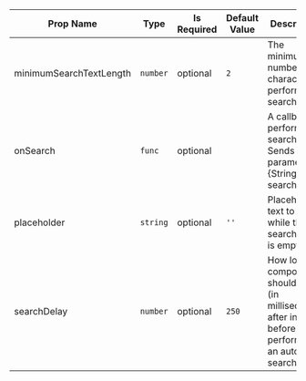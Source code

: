 | Prop Name | Type | Is Required | Default Value | Description |
|-|-|-|-|-|
| minimumSearchTextLength| `number`| optional| `2`| The minimum number of characters to perform a search.|
| onSearch| `func`| optional| | A callback to perform search. Sends parameter {String} searchText.|
| placeholder| `string`| optional| `''`| Placeholder text to show while the search field is empty.|
| searchDelay| `number`| optional| `250`| How long the component should wait (in milliseconds) after input before performing an automatic search.|